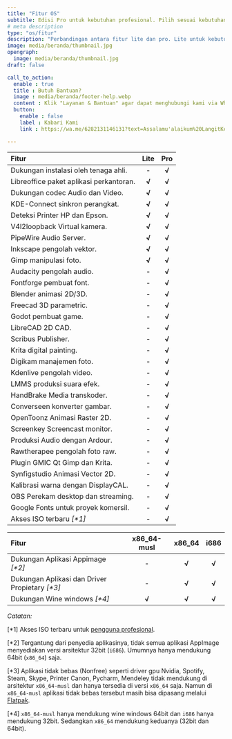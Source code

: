 ```yaml
---
title: "Fitur OS"
subtitle: Edisi Pro untuk kebutuhan profesional. Pilih sesuai kebutuhan!
# meta description
type: "os/fitur"
description: "Perbandingan antara fitur lite dan pro. Lite untuk kebutuhan sederhana, sedangkan pro untuk kebutuhan profesional."
image: media/beranda/thumbnail.jpg
opengraph:
  image: media/beranda/thumbnail.jpg
draft: false

call_to_action:
  enable : true
  title : Butuh Bantuan?
  image : media/beranda/footer-help.webp
  content : Klik "Layanan & Bantuan" agar dapat menghubungi kami via WhatsApp atau Telegram. Balasan akan direspon 1x3 jam.
  button:
    enable : false
    label : Kabari Kami
    link : https://wa.me/6282131146131?text=Assalamu'alaikum%20LangitKetujuh.%0A

---
```


Fitur | Lite | Pro
:--- | :---: | :---:
Dukungan instalasi oleh tenaga ahli. | - | **√**
Libreoffice paket aplikasi perkantoran. | **√** | **√**
Dukungan codec Audio dan Video. | **√** | **√**
KDE-Connect sinkron perangkat. | **√** | **√**
Deteksi Printer HP dan Epson. | **√** | **√**
V4l2loopback Virtual kamera. | **√** | **√**
PipeWire Audio Server. | **√** | **√**
Inkscape pengolah vektor. | **√** | **√**
Gimp manipulasi foto. | **√** | **√**
Audacity pengolah audio. | - | **√**
Fontforge pembuat font. | - | **√**
Blender animasi 2D/3D. | - | **√**
Freecad 3D parametric. | - | **√**
Godot pembuat game. | - | **√**
LibreCAD 2D CAD. | - | **√**
Scribus Publisher. | - | **√**
Krita digital painting. | - | **√**
Digikam manajemen foto. | - | **√**
Kdenlive pengolah video. | - | **√**
LMMS produksi suara efek. | - | **√**
HandBrake Media transkoder. | - | **√**
Converseen konverter gambar. | - | **√**
OpenToonz Animasi Raster 2D. | - | **√**
Screenkey Screencast monitor. | - | **√**
Produksi Audio dengan Ardour. | - | **√**
Rawtherapee pengolah foto raw. | - | **√**
Plugin GMIC Qt Gimp dan Krita. | - | **√**
Synfigstudio Animasi Vector 2D. | - | **√**
Kalibrasi warna dengan DisplayCAL. | - | **√**
OBS Perekam desktop dan streaming. | - | **√**
Google Fonts untuk proyek komersil. | - | **√**
Akses ISO terbaru _[*1]_ | -  | **√**

Fitur | x86_64-musl | x86_64 | i686
:--- | :---: | :---: | :---:
Dukungan Aplikasi Appimage _[*2]_ | - | **√** | **√**
Dukungan Aplikasi dan Driver Propietary _[*3]_ | - | **√** | **√**
Dukungan Wine windows _[*4]_ | **√** | **√** | **√** |

*Catatan:*

[*1] Akses ISO terbaru untuk [pengguna profesional](../pro/).

[*2] Tergantung dari penyedia aplikasinya, tidak semua aplikasi AppImage menyediakan versi arsitektur 32bit (`i686`). Umumnya hanya mendukung 64bit (`x86_64`) saja.

[*3] Aplikasi tidak bebas (Nonfree) seperti driver gpu Nvidia, Spotify, Steam, Skype, Printer Canon, Pycharm, Mendeley tidak mendukung di arsitektur `x86_64-musl` dan hanya tersedia di versi `x86_64` saja. Namun di `x86_64-musl` aplikasi tidak bebas tersebut masih bisa dipasang melalui [Flatpak](https://panduan.langitketujuh.id/aplikasi/flatpak.html).

[*4] `x86_64-musl` hanya mendukung wine windows 64bit dan `i686` hanya mendukung 32bit. Sedangkan `x86_64` mendukung keduanya (32bit dan 64bit).
